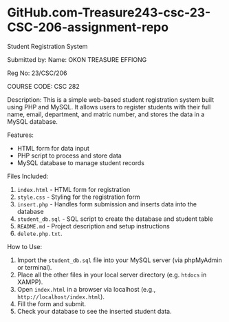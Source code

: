 # GitHub.com-Treasure243-csc-23-CSC-206-assignment-repo
Student Registration System

Submitted by:
Name: OKON TREASURE EFFIONG

Reg No: 23/CSC/206 

COURSE CODE: CSC 282

Description:
This is a simple web-based student registration system built using PHP and MySQL. It allows users to register students with their full name, email, department, and matric number, and stores the data in a MySQL database.

Features:
- HTML form for data input  
- PHP script to process and store data  
- MySQL database to manage student records

Files Included:
1. `index.html` - HTML form for registration  
2. `style.css` - Styling for the registration form  
3. `insert.php` - Handles form submission and inserts data into the database  
4. `student_db.sql` - SQL script to create the database and student table  
5. `README.md` - Project description and setup instructions
6. `delete.php.txt`.

How to Use:
1. Import the `student_db.sql` file into your MySQL server (via phpMyAdmin or terminal).  
2. Place all the other files in your local server directory (e.g. `htdocs` in XAMPP).  
3. Open `index.html` in a browser via localhost (e.g., `http://localhost/index.html`).  
4. Fill the form and submit.  
5. Check your database to see the inserted student data.
